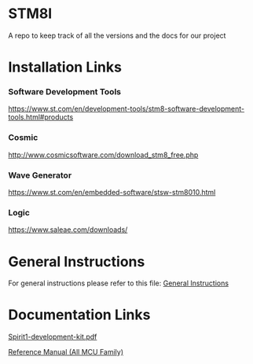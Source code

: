 
# STM8l
A repo to keep track of all the versions and the docs for our project



# Installation Links

### Software Development Tools

https://www.st.com/en/development-tools/stm8-software-development-tools.html#products

### Cosmic

http://www.cosmicsoftware.com/download_stm8_free.php

### Wave Generator

https://www.st.com/en/embedded-software/stsw-stm8010.html

### Logic

https://www.saleae.com/downloads/

# General Instructions

For general instructions please refer to this file:
[General Instructions](https://github.com/katistix/STM8l/blob/main/Personal%20Docs/General%20Instrunctions.md)

# Documentation Links

[Spirit1-development-kit.pdf](https://www.st.com/resource/en/user_manual/dm00092275-spirit1-development-kit-stmicroelectronics.pdf)

[Reference Manual (All MCU Family)](https://www.st.com/resource/en/reference_manual/cd00218714-stm8l050j3-stm8l051f3-stm8l052c6-stm8l052r8-mcus-and-stm8l151l152-stm8l162-stm8al31-stm8al3l-lines-stmicroelectronics.pdf)

